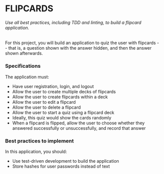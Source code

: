 # FLIPCARDS
###### _Use all best practices, including TDD and linting, to build a flipcard application._

For this project, you will build an application to quiz the user with flipcards -- that is, a question shown with the answer hidden, and then the answer shown afterwards.

### Specifications
The application must:
* Have user registration, login, and logout
* Allow the user to create multiple decks of flipcards
* Allow the user to create flipcards within a deck
* Allow the user to edit a flipcard
* Allow the user to delete a flipcard
* Allow the user to start a quiz using a flipcard deck
* Ideally, this quiz would show the cards randomly
* When a flipcard is flipped, allow the user to choose whether they answered successfully or unsuccessfully, and record that answer

### Best practices to implement
In this application, you should:
* Use test-driven development to build the application
* Store hashes for user passwords instead of text
